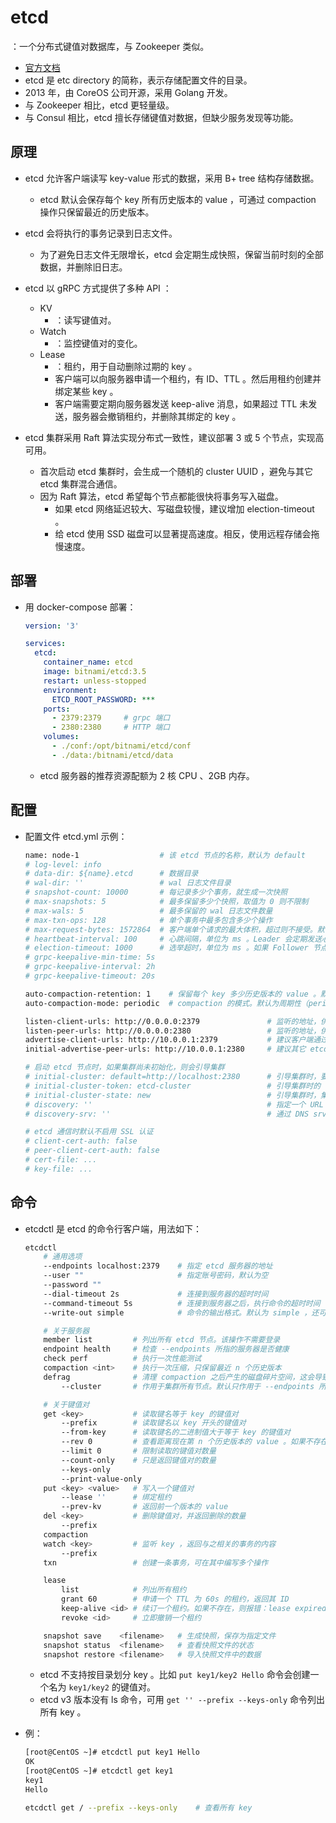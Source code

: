 # etcd

：一个分布式键值对数据库，与 Zookeeper 类似。
- [官方文档](https://etcd.io/docs/v3.5/)
- etcd 是 etc directory 的简称，表示存储配置文件的目录。
- 2013 年，由 CoreOS 公司开源，采用 Golang 开发。
- 与 Zookeeper 相比，etcd 更轻量级。
- 与 Consul 相比，etcd 擅长存储键值对数据，但缺少服务发现等功能。

## 原理

- etcd 允许客户端读写 key-value 形式的数据，采用 B+ tree 结构存储数据。
  - etcd 默认会保存每个 key 所有历史版本的 value ，可通过 compaction 操作只保留最近的历史版本。
- etcd 会将执行的事务记录到日志文件。
  - 为了避免日志文件无限增长，etcd 会定期生成快照，保留当前时刻的全部数据，并删除旧日志。

- etcd 以 gRPC 方式提供了多种 API ：
  - KV
    - ：读写键值对。
  - Watch
    - ：监控键值对的变化。
  - Lease
    - ：租约，用于自动删除过期的 key 。
    - 客户端可以向服务器申请一个租约，有 ID、TTL 。然后用租约创建并绑定某些 key 。
    - 客户端需要定期向服务器发送 keep-alive 消息，如果超过 TTL 未发送，服务器会撤销租约，并删除其绑定的 key 。

- etcd 集群采用 Raft 算法实现分布式一致性，建议部署 3 或 5 个节点，实现高可用。
  - 首次启动 etcd 集群时，会生成一个随机的 cluster UUID ，避免与其它 etcd 集群混合通信。
  - 因为 Raft 算法，etcd 希望每个节点都能很快将事务写入磁盘。
    - 如果 etcd 网络延迟较大、写磁盘较慢，建议增加 election-timeout 。
    - 给 etcd 使用 SSD 磁盘可以显著提高速度。相反，使用远程存储会拖慢速度。

## 部署

- 用 docker-compose 部署：
  ```yml
  version: '3'

  services:
    etcd:
      container_name: etcd
      image: bitnami/etcd:3.5
      restart: unless-stopped
      environment:
        ETCD_ROOT_PASSWORD: ***
      ports:
        - 2379:2379     # grpc 端口
        - 2380:2380     # HTTP 端口
      volumes:
        - ./conf:/opt/bitnami/etcd/conf
        - ./data:/bitnami/etcd/data
  ```
  - etcd 服务器的推荐资源配额为 2 核 CPU 、2GB 内存。

## 配置

- 配置文件 etcd.yml 示例：
  ```sh
  name: node-1                  # 该 etcd 节点的名称，默认为 default
  # log-level: info
  # data-dir: ${name}.etcd      # 数据目录
  # wal-dir: ''                 # wal 日志文件目录
  # snapshot-count: 10000       # 每记录多少个事务，就生成一次快照
  # max-snapshots: 5            # 最多保留多少个快照，取值为 0 则不限制
  # max-wals: 5                 # 最多保留的 wal 日志文件数量
  # max-txn-ops: 128            # 单个事务中最多包含多少个操作
  # max-request-bytes: 1572864  # 客户端单个请求的最大体积，超过则不接受。默认为 1.5MB
  # heartbeat-interval: 100     # 心跳间隔，单位为 ms 。Leader 会定期发送心跳包给其它 Follower 节点。建议通过 ping 命令测得网络 RTT ，用作心跳间隔
  # election-timeout: 1000      # 选举超时，单位为 ms 。如果 Follower 节点超过一定时长没有收到心跳包，则选举一个节点担任新 Leader
  # grpc-keepalive-min-time: 5s
  # grpc-keepalive-interval: 2h
  # grpc-keepalive-timeout: 20s

  auto-compaction-retention: 1    # 保留每个 key 多少历史版本的 value 。默认为 0 ，即不限制
  auto-compaction-mode: periodic  # compaction 的模式。默认为周期性（periodic），即保留最近 n 个小时的历史版本。可选为 revision ，即保留最近 n 个历史版本

  listen-client-urls: http://0.0.0.0:2379               # 监听的地址，供客户端连接。默认为 localhost
  listen-peer-urls: http://0.0.0.0:2380                 # 监听的地址，供集群其它 etcd 节点连接
  advertise-client-urls: http://10.0.0.1:2379           # 建议客户端通过该地址访问该节点
  initial-advertise-peer-urls: http://10.0.0.1:2380     # 建议其它 etcd 节点通过该地址访问该节点

  # 启动 etcd 节点时，如果集群尚未初始化，则会引导集群
  # initial-cluster: default=http://localhost:2380      # 引导集群时，要连接的 etcd 节点地址。例如 node-1=https://10.0.0.1:2380,node-2=https://10.0.0.2:2380
  # initial-cluster-token: etcd-cluster                 # 引导集群时的 token 。设置一个独特的字符串，可避免与其它集群混合通信
  # initial-cluster-state: new                          # 引导集群时，集群的状态。取值为 new 表示初次启动集群，取值为 existing 表示已有集群
  # discovery: ''                                       # 指定一个 URL ，通过它自动发现其它 etcd 节点，适合节点经常变化的情况
  # discovery-srv: ''                                   # 通过 DNS srv domain 来自动发现其它 etcd 节点

  # etcd 通信时默认不启用 SSL 认证
  # client-cert-auth: false
  # peer-client-cert-auth: false
  # cert-file: ...
  # key-file: ...
  ```

## 命令

- etcdctl 是 etcd 的命令行客户端，用法如下：
  ```sh
  etcdctl
      # 通用选项
      --endpoints localhost:2379    # 指定 etcd 服务器的地址
      --user ""                     # 指定账号密码，默认为空
      --password ""
      --dial-timeout 2s             # 连接到服务器的超时时间
      --command-timeout 5s          # 连接到服务器之后，执行命令的超时时间
      --write-out simple            # 命令的输出格式。默认为 simple ，还可选 fields、json、protobuf、table

      # 关于服务器
      member list         # 列出所有 etcd 节点。该操作不需要登录
      endpoint health     # 检查 --endpoints 所指的服务器是否健康
      check perf          # 执行一次性能测试
      compaction <int>    # 执行一次压缩，只保留最近 n 个历史版本
      defrag              # 清理 compaction 之后产生的磁盘碎片空间，这会导致服务器暂停读写数据
          --cluster       # 作用于集群所有节点。默认只作用于 --endpoints 所指的服务器

      # 关于键值对
      get <key>           # 读取键名等于 key 的键值对
          --prefix        # 读取键名以 key 开头的键值对
          --from-key      # 读取键名的二进制值大于等于 key 的键值对
          --rev 0         # 查看距离现在第 n 个历史版本的 value 。如果不存在，则报错：required revision is a future revision
          --limit 0       # 限制读取的键值对数量
          --count-only    # 只是返回键值对的数量
          --keys-only
          --print-value-only
      put <key> <value>   # 写入一个键值对
          --lease ''      # 绑定租约
          --prev-kv       # 返回前一个版本的 value
      del <key>           # 删除键值对，并返回删除的数量
          --prefix
      compaction
      watch <key>         # 监听 key ，返回与之相关的事务的内容
          --prefix
      txn                 # 创建一条事务，可在其中编写多个操作

      lease
          list            # 列出所有租约
          grant 60        # 申请一个 TTL 为 60s 的租约，返回其 ID
          keep-alive <id> # 续订一个租约。如果不存在，则报错：lease expired or revoked
          revoke <id>     # 立即撤销一个租约

      snapshot save    <filename>   # 生成快照，保存为指定文件
      snapshot status  <filename>   # 查看快照文件的状态
      snapshot restore <filename>   # 导入快照文件中的数据
  ```
  - etcd 不支持按目录划分 key 。比如 `put key1/key2 Hello` 命令会创建一个名为 `key1/key2` 的键值对。
  - etcd v3 版本没有 ls 命令，可用 `get '' --prefix --keys-only` 命令列出所有 key 。

- 例：
  ```sh
  [root@CentOS ~]# etcdctl put key1 Hello
  OK
  [root@CentOS ~]# etcdctl get key1
  key1
  Hello
  ```
  ```sh
  etcdctl get / --prefix --keys-only    # 查看所有 key
  ```
